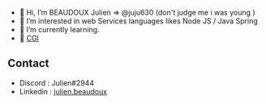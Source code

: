- 👋 Hi, I’m BEAUDOUX Julien => @juju630 (don't judge me i was young ) 
- 👀 I’m interested in web Services languages likes Node JS / Java Spring 
- 🌱 I’m currently learning.
- :office: [CGI](https://www.cgi.com/fr)

## Contact ## 

- Discord : Julien#2944
- Linkedin : [julien.beaudoux](https://www.linkedin.com/in/julien-beaudoux-412261199/)



<!---
juju630/juju630 is a ✨ special ✨ repository because its `README.md` (this file) appears on your GitHub profile.
You can click the Preview link to take a look at your changes.
--->
